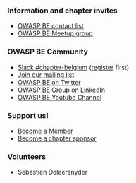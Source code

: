 ### Information and chapter invites
* [OWASP BE contact list](http://eepurl.com/iFZtb)
* [OWASP BE Meetup group](https://www.meetup.com/belgium-owasp-meetup-group/)


### OWASP BE Community
* [Slack #chapter-belgium](https://owasp.slack.com/messages/chapter-belgium/) ([register](https://owasp.org/slack/invite) first)
* [Join our mailing list](https://groups.google.com/a/owasp.org/forum/#!forum/belgium-chapter)
* [OWASP BE on Twitter](https://twitter.com/owasp_be)
* [OWASP BE Group on LinkedIn](https://www.linkedin.com/groups/37865/)
* [OWASP BE Youtube Channel](https://www.youtube.com/channel/UCse6RTiGd7oxJW4i_-TkZgA)

### Support us!
* [Become a Member](https://www.owasp.org/index.php/Membership)
* [Become a chapter sponsor](https://www.owasp.org/index.php/Local_Chapter_Supporter)

### Volunteers
* Sebastien Deleersnyder

